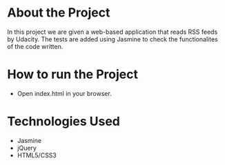 # About the Project

In this project we are given a web-based application that reads RSS feeds by Udacity. The tests are added using Jasmine to check the functionalites of the code written.

# How to run the Project

- Open index.html in your browser.

# Technologies Used

- Jasmine
- jQuery
- HTML5/CSS3

